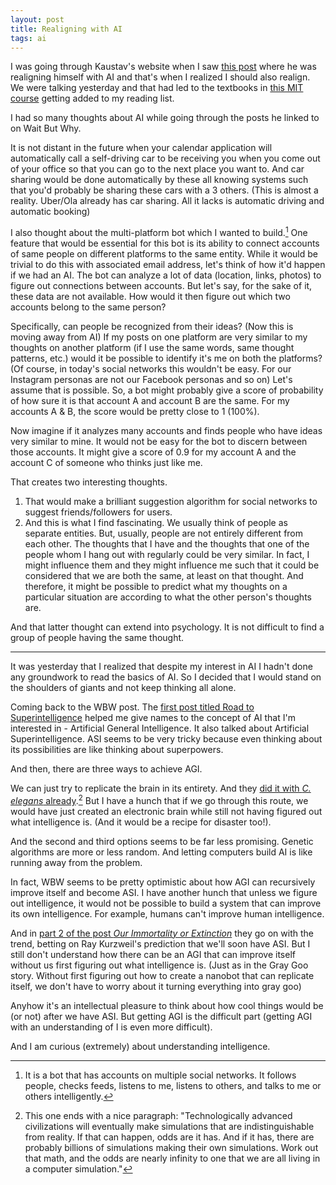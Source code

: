 ```yaml
---
layout: post
title: Realigning with AI
tags: ai
---
```


I was going through Kaustav's website when I saw [this post](https://kaustavdm.in/2015/02/realigning.html) where he was realigning himself with AI and that's when I realized I should also realign. We were talking yesterday and that had led to the textbooks in [this MIT course](http://www.cs.jhu.edu/~ben/cs335/syllabus.shtml) getting added to my reading list.

I had so many thoughts about AI while going through the posts he linked to on Wait But Why.

It is not distant in the future when your calendar application will automatically call a self-driving car to be receiving you when you come out of your office so that you can go to the next place you want to. And car sharing would be done automatically by these all knowing systems such that you'd probably be sharing these cars with a 3 others. (This is almost a reality. Uber/Ola already has car sharing. All it lacks is automatic driving and automatic booking)

I also thought about the multi-platform bot which I wanted to build.[^bot] One feature that would be essential for this bot is its ability to connect accounts of same people on different platforms to the same entity. While it would be trivial to do this with associated email address, let's think of how it'd happen if we had an AI. The bot can analyze a lot of data (location, links, photos) to figure out connections between accounts. But let's say, for the sake of it, these data are not available. How would it then figure out which two accounts belong to the same person?

[^bot]: It is a bot that has accounts on multiple social networks. It follows people, checks feeds, listens to me, listens to others, and talks to me or others intelligently.

Specifically, can people be recognized from their ideas? (Now this is moving away from AI) If my posts on one platform are very similar to my thoughts on another platform (if I use the same words, same thought patterns, etc.) would it be possible to identify it's me on both the platforms? (Of course, in today's social networks this wouldn't be easy. For our Instagram personas are not our Facebook personas and so on) Let's assume that is possible. So, a bot might probably give a score of probability of how sure it is that account A and account B are the same. For my accounts A & B, the score would be pretty close to 1 (100%).

Now imagine if it analyzes many accounts and finds people who have ideas very similar to mine. It would not be easy for the bot to discern between those accounts. It might give a score of 0.9 for my account A and the account C of someone who thinks just like me.

That creates two interesting thoughts.

1. That would make a brilliant suggestion algorithm for social networks to suggest friends/followers for users.
2. And this is what I find fascinating. We usually think of people as separate entities. But, usually, people are not entirely different from each other. The thoughts that I have and the thoughts that one of the people whom I hang out with regularly could be very similar. In fact, I might influence them and they might influence me such that it could be considered that we are both the same, at least on that thought. And therefore, it might be possible to predict what my thoughts on a particular situation are according to what the other person's thoughts are.

And that latter thought can extend into psychology. It is not difficult to find a group of people having the same thought.

---

It was yesterday that I realized that despite my interest in AI I hadn't done any groundwork to read the basics of AI. So I decided that I would stand on the shoulders of giants and not keep thinking all alone.

Coming back to the WBW post. The [first post titled Road to Superintelligence](http://waitbutwhy.com/2015/01/artificial-intelligence-revolution-1.html) helped me give names to the concept of AI that I'm interested in - Artificial General Intelligence. It also talked about Artificial Superintelligence. ASI seems to be very tricky because even thinking about its possibilities are like thinking about superpowers.

And then, there are three ways to achieve AGI.

We can just try to replicate the brain in its entirety. And they [did it with *C. elegans* already](http://www.smithsonianmag.com/smart-news/weve-put-worms-mind-lego-robot-body-180953399/).[^simulation] But I have a hunch that if we go through this route, we would have just created an electronic brain while still not having figured out what intelligence is. (And it would be a recipe for disaster too!).

[^simulation]: This one ends with a nice paragraph: "Technologically advanced civilizations will eventually make simulations that are indistinguishable from reality. If that can happen, odds are it has. And if it has, there are probably billions of simulations making their own simulations. Work out that math, and the odds are nearly infinity to one that we are all living in a computer simulation."

And the second and third options seems to be far less promising. Genetic algorithms are more or less random. And letting computers build AI is like running away from the problem.

In fact, WBW seems to be pretty optimistic about how AGI can recursively improve itself and become ASI. I have another hunch that unless we figure out intelligence, it would not be possible to build a system that can improve its own intelligence. For example, humans can't improve human intelligence.

And in [part 2 of the post *Our Immortality or Extinction*](http://waitbutwhy.com/2015/01/artificial-intelligence-revolution-2.html) they go on with the trend, betting on Ray Kurzweil's prediction that we'll soon have ASI. But I still don't understand how there can be an AGI that can improve itself without us first figuring out what intelligence is. (Just as in the Gray Goo story. Without first figuring out how to create a nanobot that can replicate itself, we don't have to worry about it turning everything into gray goo)

Anyhow it's an intellectual pleasure to think about how cool things would be (or not) after we have ASI. But getting AGI is the difficult part (getting AGI with an understanding of I is even more difficult).

And I am curious (extremely) about understanding intelligence.